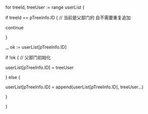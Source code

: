 ​        for treeId, treeUser := range userList {

​            if treeId == pTreeInfo.ID { // 当前是父部门的 自不需要重复追加

​                continue

​            }

​            _, ok := userList[pTreeInfo.ID]

​            if !ok { // 父部门初始化

​                userList[pTreeInfo.ID] = treeUser

​            } else {

​                userList[pTreeInfo.ID] = append(userList[pTreeInfo.ID], treeUser...)

​            }

​        }

